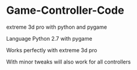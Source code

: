 # Game-Controller-Code

extreme 3d pro with python and pygame

Language Python 2.7 with pygame

Works perfectly with extreme 3d pro

With minor tweaks will also work for all controllers
